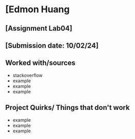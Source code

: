 # [Edmon Huang
## [Assignment Lab04]
## [Submission date: 10/02/24]
## Worked with/sources 
* stackoverflow
* example
* example
* example
## Project Quirks/ Things that don't work
* example
* example
* example
